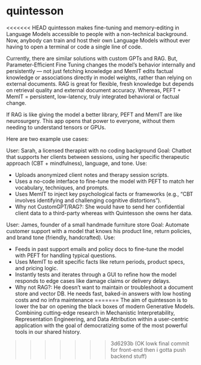 # quintesson
<<<<<<< HEAD
quintesson makes fine-tuning and memory-editing in Language Models accessible to people with a non-technical background. Now, anybody can train and host their own Language Models without ever having to open a terminal or code a single line of code. 

Currently, there are similar solutions with custom GPTs and RAG.  But, Parameter-Efficient Fine Tuning changes the model’s behavior internally and persistently — not just fetching knowledge and MemIT edits factual knowledge or associations directly in model weights, rather than relying on external documents. RAG is great for flexible, fresh knowledge but depends on retrieval quality and external document accuracy. Whereas, PEFT + MemIT = persistent, low-latency, truly integrated behavioral or factual change.

If RAG is like giving the model a better library, PEFT and MemIT are like neurosurgery. This app opens that power to everyone, without them needing to understand tensors or GPUs.

Here are two example use cases:

User: Sarah, a licensed therapist with no coding background
Goal: Chatbot that supports her clients between sessions, using her specific therapeutic approach (CBT + mindfulness), language, and tone.
Use:
- Uploads anonymized client notes and therapy session scripts.
- Uses a no-code interface to fine-tune the model with PEFT to match her vocabulary, techniques, and prompts.
- Uses MemIT to inject key psychological facts or frameworks (e.g., “CBT involves identifying and challenging cognitive distortions”).
- Why not CustomGPT/RAG?: She would have to send her confidential client data to a third-party whereas with Quintesson she owns her data.

User: James, founder of a small handmade furniture store
Goal: Automate customer support with a model that knows his product line, return policies, and brand tone (friendly, handcrafted).
Use:
- Feeds in past support emails and policy docs to fine-tune the model with PEFT for handling typical questions.
- Uses MemIT to edit specific facts like return periods, product specs, and pricing logic.
- Instantly tests and iterates through a GUI to refine how the model responds to edge cases like damage claims or delivery delays.
- Why not RAG?: He doesn’t want to maintain or troubleshoot a document store and vector DB. He needs fast, baked-in answers with low hosting costs and no infra maintenance
=======
The aim of quintesson is to lower the bar on opening the black boxes of modern Generative Models. Combining cutting-edge research in Mechanistic Interpretability, Representation Engineering, and Data Attribution within a user-centric application with the goal of democratizing some of the most powerful tools in our shared history.
>>>>>>> 3d6293b (OK lowk final commit for front-end then i gotta push backend stuff)
